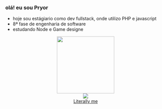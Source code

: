 ###     olá! eu sou Pryor 

- hoje sou estágiario como dev fullstack, onde utilizo PHP e javascript 
- 8ª fase de engenharia de software
- estudando Node e Game designe

<div align="center">
  <img height="180em" src="https://github-readme-stats.vercel.app/api/top-langs/?username=Praiyor&layout=donut&theme=dracula" />
</div>

<div align="center"> 
  <a href = "mailto:igorigormeurer34@gmail.com"><img src="https://img.shields.io/badge/-Gmail-%23333?style=for-the-badge&logo=gmail&logoColor=white" target="_blank"></a>
</div>
<div align="center"> 
<a href="https://www.youtube.com/watch?v=u5rpOXS9O8Q">Literally me</a>
</div>
